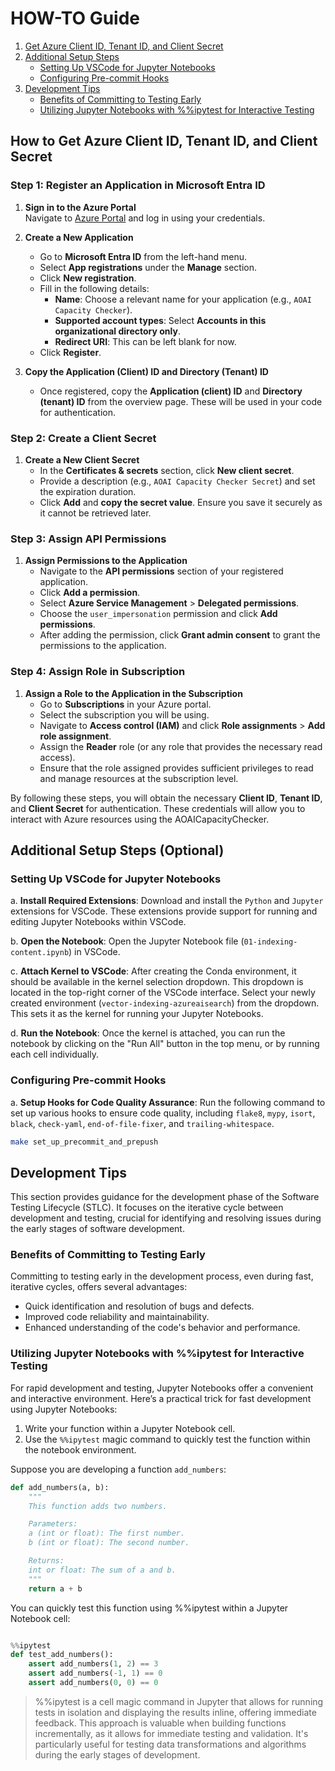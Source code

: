 # HOW-TO Guide

1. [Get Azure Client ID, Tenant ID, and Client Secret](#how-to-get-azure-client-id-tenant-id-and-client-secret)
2. [Additional Setup Steps](#additional-setup-steps)
   - [Setting Up VSCode for Jupyter Notebooks](#setting-up-vscode-for-jupyter-notebooks)
   - [Configuring Pre-commit Hooks](#configuring-pre-commit-hooks)
3. [Development Tips](#development-tips)
   - [Benefits of Committing to Testing Early](#benefits-of-committing-to-testing-early)
   - [Utilizing Jupyter Notebooks with %%ipytest for Interactive Testing](#utilizing-jupyter-notebooks-with-ipytest-for-interactive-testing)

## How to Get Azure Client ID, Tenant ID, and Client Secret

### Step 1: Register an Application in Microsoft Entra ID

1. **Sign in to the Azure Portal**  
   Navigate to [Azure Portal](https://portal.azure.com) and log in using your credentials.

2. **Create a New Application**  
   - Go to **Microsoft Entra ID** from the left-hand menu.
   - Select **App registrations** under the **Manage** section.
   - Click **New registration**.
   - Fill in the following details:
     - **Name**: Choose a relevant name for your application (e.g., `AOAI Capacity Checker`).
     - **Supported account types**: Select **Accounts in this organizational directory only**.
     - **Redirect URI**: This can be left blank for now.
   - Click **Register**.

3. **Copy the Application (Client) ID and Directory (Tenant) ID**  
   - Once registered, copy the **Application (client) ID** and **Directory (tenant) ID** from the overview page. These will be used in your code for authentication.

### Step 2: Create a Client Secret

1. **Create a New Client Secret**  
   - In the **Certificates & secrets** section, click **New client secret**.
   - Provide a description (e.g., `AOAI Capacity Checker Secret`) and set the expiration duration.
   - Click **Add** and **copy the secret value**. Ensure you save it securely as it cannot be retrieved later.

### Step 3: Assign API Permissions

1. **Assign Permissions to the Application**  
   - Navigate to the **API permissions** section of your registered application.
   - Click **Add a permission**.
   - Select **Azure Service Management** > **Delegated permissions**.
   - Choose the `user_impersonation` permission and click **Add permissions**.
   - After adding the permission, click **Grant admin consent** to grant the permissions to the application.

### Step 4: Assign Role in Subscription

1. **Assign a Role to the Application in the Subscription**  
   - Go to **Subscriptions** in your Azure portal.
   - Select the subscription you will be using.
   - Navigate to **Access control (IAM)** and click **Role assignments** > **Add role assignment**.
   - Assign the **Reader** role (or any role that provides the necessary read access).
   - Ensure that the role assigned provides sufficient privileges to read and manage resources at the subscription level.

By following these steps, you will obtain the necessary **Client ID**, **Tenant ID**, and **Client Secret** for authentication. These credentials will allow you to interact with Azure resources using the AOAICapacityChecker.

## Additional Setup Steps (Optional)

### Setting Up VSCode for Jupyter Notebooks

a. **Install Required Extensions**: Download and install the `Python` and `Jupyter` extensions for VSCode. These extensions provide support for running and editing Jupyter Notebooks within VSCode.

b. **Open the Notebook**: Open the Jupyter Notebook file (`01-indexing-content.ipynb`) in VSCode.

c. **Attach Kernel to VSCode**: After creating the Conda environment, it should be available in the kernel selection dropdown. This dropdown is located in the top-right corner of the VSCode interface. Select your newly created environment (`vector-indexing-azureaisearch`) from the dropdown. This sets it as the kernel for running your Jupyter Notebooks.

d. **Run the Notebook**: Once the kernel is attached, you can run the notebook by clicking on the "Run All" button in the top menu, or by running each cell individually.

### Configuring Pre-commit Hooks

a. **Setup Hooks for Code Quality Assurance**: Run the following command to set up various hooks to ensure code quality, including `flake8`, `mypy`, `isort`, `black`, `check-yaml`, `end-of-file-fixer`, and `trailing-whitespace`.

```bash
make set_up_precommit_and_prepush
```

## Development Tips

This section provides guidance for the development phase of the Software Testing Lifecycle (STLC). It focuses on the iterative cycle between development and testing, crucial for identifying and resolving issues during the early stages of software development.

### Benefits of Committing to Testing Early

Committing to testing early in the development process, even during fast, iterative cycles, offers several advantages:
- Quick identification and resolution of bugs and defects.
- Improved code reliability and maintainability.
- Enhanced understanding of the code's behavior and performance.

### Utilizing Jupyter Notebooks with %%ipytest for Interactive Testing

For rapid development and testing, Jupyter Notebooks offer a convenient and interactive environment. Here’s a practical trick for fast development using Jupyter Notebooks:

1. Write your function within a Jupyter Notebook cell.
2. Use the `%%ipytest` magic command to quickly test the function within the notebook environment.

Suppose you are developing a function `add_numbers`:

```python
def add_numbers(a, b):
    """
    This function adds two numbers.

    Parameters:
    a (int or float): The first number.
    b (int or float): The second number.

    Returns:
    int or float: The sum of a and b.
    """
    return a + b
```
You can quickly test this function using %%ipytest within a Jupyter Notebook cell:

```python

%%ipytest
def test_add_numbers():
    assert add_numbers(1, 2) == 3
    assert add_numbers(-1, 1) == 0
    assert add_numbers(0, 0) == 0
```

> %%ipytest is a cell magic command in Jupyter that allows for running tests in isolation and displaying the results inline, offering immediate feedback. This approach is valuable when building functions incrementally, as it allows for immediate testing and validation. It's particularly useful for testing data transformations and algorithms during the early stages of development.